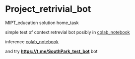 # Project_retrivial_bot
 MIPT_education solution home_task


simple test of context retrevial bot posibly in [colab_notebook](https://github.com/Mike030668/MIPT_magistratura/blob/main/NLP_generation/Project_retrivial_bot/Context_talk_test.ipynb)

inference [colab_notebook](https://github.com/Mike030668/MIPT_magistratura/blob/main/NLP_generation/Project_retrivial_bot/Telegram_inference.ipynb)

and try **https://t.me/SouthPark_test_bot** bot
